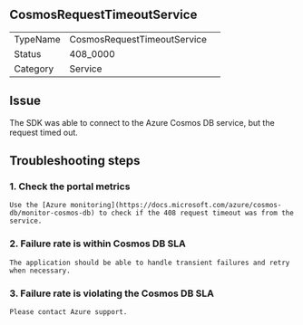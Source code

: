 ## CosmosRequestTimeoutService

|   |   |   |
|---|---|---|
|TypeName|CosmosRequestTimeoutService|
|Status|408_0000|
|Category|Service|

## Issue

The SDK was able to connect to the Azure Cosmos DB service, but the request timed out.

## Troubleshooting steps

### 1. Check the portal metrics
    Use the [Azure monitoring](https://docs.microsoft.com/azure/cosmos-db/monitor-cosmos-db) to check if the 408 request timeout was from the service.

### 2. Failure rate is within Cosmos DB SLA
    The application should be able to handle transient failures and retry when necessary.

### 3. Failure rate is violating the Cosmos DB SLA
    Please contact Azure support.
